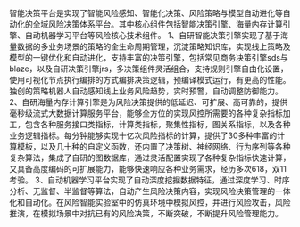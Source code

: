 智能决策平台是实现了智能风险感知、智能化决策、风险策略与模型自动进化等自动化的全域风险决策体系平台。其中核心组件包括智能决策引擎、海量内存计算引擎、自动机器学习平台等风险核心技术组件。
1、自研智能决策引擎实现了基于海量数据的多业务场景的策略的全生命周期管理，沉淀策略知识库，实现线上策略及模型的一键优化和自动进化，支持丰富的决策引擎，包括常见商务决策引擎sds与blaze，以及自研决策引擎jrs，多决策组件灵活组合，支持规则引擎自由化设置，使用可视化节点执行编排的方式编排决策逻辑，预编译模式运行，有更高的性能。独创的策略机器人自动感知线上业务风险趋势，实时预警，自动调整防御能力。
2、自研海量内存计算引擎是为风险决策提供的低延迟、可扩展、高可靠的，提供毫秒级流式大数据计算服务平台，能够全方位的实现风控所需要的各种复杂指标加工，包含各种服务接口类指标，计算类指标，聚集性指标，图关系指标，以及各种业务逻辑指标。每分钟能够实现十亿次风险指标的计算，提供了30多种丰富的计算模板，以及几十种的自定义函数，还内置了决策树、神经网络、行为序列等各种复杂算法，集成了自研的图数据库，通过灵活配置实现了各种复杂指标快速计算，又具备高度编码的可扩展能力，能够快速响应各种业务需求，经历多次618，双11考验。
3、自动机器学习平台实现了自动深度挖掘数据特征，通过深度学习、时序分析、无监督、半监督等算法，自动产生风险决策内容，实现风险决策管理的一体化和自动化。在风险智能实验室中的仿真环境中模拟风控，并进行风险攻击，风险推演，在模拟场景中对抗已有的风险决策，不断突破，不断提升风险管理能力。